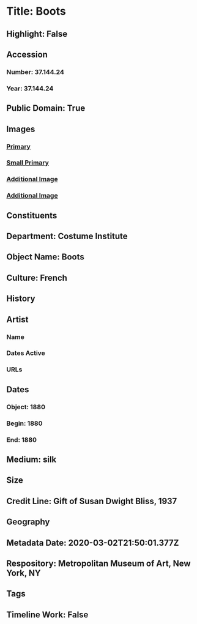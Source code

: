 # Title: Boots
## Highlight: False
## Accession
### Number: 37.144.24
### Year: 37.144.24
## Public Domain: True
## Images
### [Primary](https://images.metmuseum.org/CRDImages/ci/original/37.144.24_S.jpg.jpg)
### [Small Primary](https://images.metmuseum.org/CRDImages/ci/web-large/37.144.24_S.jpg.jpg)
### [Additional Image](https://images.metmuseum.org/CRDImages/ci/original/37.144.24_F.jpg.jpg)
### [Additional Image](https://images.metmuseum.org/CRDImages/ci/original/37.144.24_B.jpg.jpg)
## Constituents
## Department: Costume Institute
## Object Name: Boots
## Culture: French
## History
## Artist
### Name
### Dates Active
### URLs
## Dates
### Object: 1880
### Begin: 1880
### End: 1880
## Medium: silk
## Size
## Credit Line: Gift of Susan Dwight Bliss, 1937
## Geography
## Metadata Date: 2020-03-02T21:50:01.377Z
## Respository: Metropolitan Museum of Art, New York, NY
## Tags
## Timeline Work: False